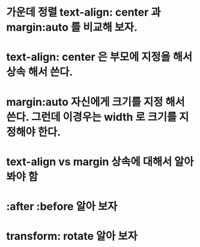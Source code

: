 # 가운데 정렬 text-align: center 과  margin:auto 를 비교해 보자.
# text-align: center 은 부모에 지정을 해서 상속 해서 쓴다.
# margin:auto 자신에게 크기를 지정 해서 쓴다. 그런데 이경우는 width 로 크기를 지정해야 한다.
# text-align vs margin 상속에 대해서 알아 봐야 함

# :after :before 알아 보자
# transform: rotate 알아 보자